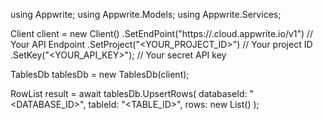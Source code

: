 using Appwrite;
using Appwrite.Models;
using Appwrite.Services;

Client client = new Client()
    .SetEndPoint("https://<REGION>.cloud.appwrite.io/v1") // Your API Endpoint
    .SetProject("<YOUR_PROJECT_ID>") // Your project ID
    .SetKey("<YOUR_API_KEY>"); // Your secret API key

TablesDb tablesDb = new TablesDb(client);

RowList result = await tablesDb.UpsertRows(
    databaseId: "<DATABASE_ID>",
    tableId: "<TABLE_ID>",
    rows: new List<object>()
);